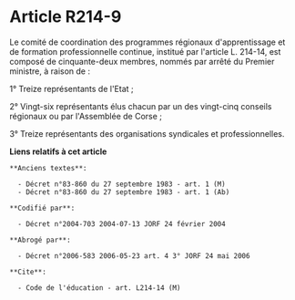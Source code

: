 # Article R214-9

Le comité de coordination des programmes régionaux d'apprentissage et de formation professionnelle continue, institué par
l'article L. 214-14, est composé de cinquante-deux membres, nommés par arrêté du Premier ministre, à raison de :

1° Treize représentants de l'Etat ;

2° Vingt-six représentants élus chacun par un des vingt-cinq conseils régionaux ou par l'Assemblée de Corse ;

3° Treize représentants des organisations syndicales et professionnelles.

**Liens relatifs à cet article**

	**Anciens textes**:

	  - Décret n°83-860 du 27 septembre 1983 - art. 1 (M)
	  - Décret n°83-860 du 27 septembre 1983 - art. 1 (Ab)

	**Codifié par**:

	  - Décret n°2004-703 2004-07-13 JORF 24 février 2004

	**Abrogé par**:

	  - Décret n°2006-583 2006-05-23 art. 4 3° JORF 24 mai 2006

	**Cite**:

	  - Code de l'éducation - art. L214-14 (M)
